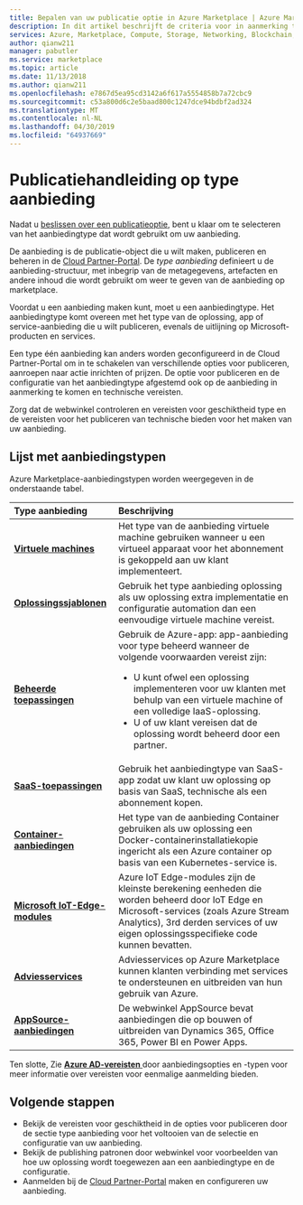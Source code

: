 ```yaml
---
title: Bepalen van uw publicatie optie in Azure Marketplace | Azure Marketplace
description: In dit artikel beschrijft de criteria voor in aanmerking te komen en publiceren vereisten partners probeert te begrijpen hoe u apps publiceren naar de Azure Marketplace.
services: Azure, Marketplace, Compute, Storage, Networking, Blockchain, Security
author: qianw211
manager: pabutler
ms.service: marketplace
ms.topic: article
ms.date: 11/13/2018
ms.author: qianw211
ms.openlocfilehash: e7867d5ea95cd3142a6f617a5554858b7a72cbc9
ms.sourcegitcommit: c53a800d6c2e5baad800c1247dce94bdbf2ad324
ms.translationtype: MT
ms.contentlocale: nl-NL
ms.lasthandoff: 04/30/2019
ms.locfileid: "64937669"
---
```

# <a name="publishing-guide-by-offer-type"></a>Publicatiehandleiding op type aanbieding

Nadat u [beslissen over een publicatieoptie](https://docs.microsoft.com/azure/marketplace/determine-your-listing-type), bent u klaar om te selecteren van het aanbiedingtype dat wordt gebruikt om uw aanbieding. 

De aanbieding is de publicatie-object die u wilt maken, publiceren en beheren in de [Cloud Partner-Portal](https://cloudpartner.azure.com). De *type aanbieding* definieert u de aanbieding-structuur, met inbegrip van de metagegevens, artefacten en andere inhoud die wordt gebruikt om weer te geven van de aanbieding op marketplace.

Voordat u een aanbieding maken kunt, moet u een aanbiedingtype. Het aanbiedingtype komt overeen met het type van de oplossing, app of service-aanbieding die u wilt publiceren, evenals de uitlijning op Microsoft-producten en services. 

Een type één aanbieding kan anders worden geconfigureerd in de Cloud Partner-Portal om in te schakelen van verschillende opties voor publiceren, aanroepen naar actie inrichten of prijzen. De optie voor publiceren en de configuratie van het aanbiedingtype afgestemd ook op de aanbieding in aanmerking te komen en technische vereisten. 

Zorg dat de webwinkel controleren en vereisten voor geschiktheid type en de vereisten voor het publiceren van technische bieden voor het maken van uw aanbieding.

## <a name="list-of-offer-types"></a>Lijst met aanbiedingstypen

Azure Marketplace-aanbiedingstypen worden weergegeven in de onderstaande tabel.

| **Type aanbieding**    | **Beschrijving**  |
| :------------------- | :-------------------|
| [**Virtuele machines**](https://docs.microsoft.com/azure/marketplace/marketplace-virtual-machines) | Het type van de aanbieding virtuele machine gebruiken wanneer u een virtueel apparaat voor het abonnement is gekoppeld aan uw klant implementeert. |
| [**Oplossingssjablonen**](https://docs.microsoft.com/azure/marketplace/marketplace-solution-templates) | Gebruik het type aanbieding oplossing als uw oplossing extra implementatie en configuratie automation dan een eenvoudige virtuele machine vereist. |
| [**Beheerde toepassingen**](https://docs.microsoft.com/azure/marketplace/marketplace-managed-apps) | Gebruik de Azure-app: app-aanbieding voor type beheerd wanneer de volgende voorwaarden vereist zijn: <br> <ul> <li> U kunt ofwel een oplossing implementeren voor uw klanten met behulp van een virtuele machine of een volledige IaaS-oplossing. </li> <li>U of uw klant vereisen dat de oplossing wordt beheerd door een partner. </li> <ul> |
| [**SaaS-toepassingen**](https://docs.microsoft.com/azure/marketplace/marketplace-saas-applications-technical-publishing-guide) | Gebruik het aanbiedingtype van SaaS-app zodat uw klant uw oplossing op basis van SaaS, technische als een abonnement kopen. |
| [**Container-aanbiedingen**](https://docs.microsoft.com/azure/marketplace/marketplace-containers) | Het type van de aanbieding Container gebruiken als uw oplossing een Docker-containerinstallatiekopie ingericht als een Azure container op basis van een Kubernetes-service is. |
| [**Microsoft IoT-Edge-modules**](https://docs.microsoft.com/azure/marketplace/iot-edge-module) | Azure IoT Edge-modules zijn de kleinste berekening eenheden die worden beheerd door IoT Edge en Microsoft-services (zoals Azure Stream Analytics), 3rd derden services of uw eigen oplossingsspecifieke code kunnen bevatten. |
| [**Adviesservices**](https://docs.microsoft.com/azure/marketplace/consulting-services) | Adviesservices op Azure Marketplace kunnen klanten verbinding met services te ondersteunen en uitbreiden van hun gebruik van Azure. |
| [**AppSource-aanbiedingen**](https://docs.microsoft.com/azure/marketplace/appsource-offer-publishing-guide) | De webwinkel AppSource bevat aanbiedingen die op bouwen of uitbreiden van Dynamics 365, Office 365, Power BI en Power Apps. |

Ten slotte, Zie [ **Azure AD-vereisten** ](https://docs.microsoft.com/azure/marketplace/enable-appsource-marketplace-using-azure-ad) door aanbiedingsopties en -typen voor meer informatie over vereisten voor eenmalige aanmelding bieden.

## <a name="next-steps"></a>Volgende stappen

*   Bekijk de vereisten voor geschiktheid in de opties voor publiceren door de sectie type aanbieding voor het voltooien van de selectie en configuratie van uw aanbieding.
*   Bekijk de publishing patronen door webwinkel voor voorbeelden van hoe uw oplossing wordt toegewezen aan een aanbiedingtype en de configuratie.
*   Aanmelden bij de [Cloud Partner-Portal](https://cloudpartner.azure.com) maken en configureren uw aanbieding.

